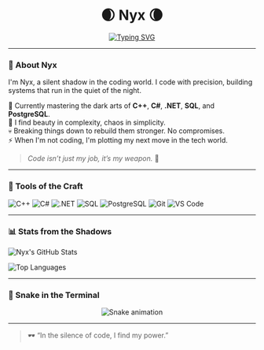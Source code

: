 <h1 align="center">🌒 Nyx 🌘</h1>

<p align="center">
<a href="https://git.io/typing-svg"><img src="https://readme-typing-svg.demolab.com?font=Fira+Code&pause=1000&width=435&lines=Code+is+my+shadow+magic+;Building+systems+that+don't+sleep;Backend+warrior+in+dark+mode" alt="Typing SVG" /></a>
</p>

---

### 🖤 About Nyx
I'm Nyx, a silent shadow in the coding world. I code with precision, building systems that run in the quiet of the night.

🔐 Currently mastering the dark arts of **C++**, **C#**, **.NET**, **SQL**, and **PostgreSQL**.  
🧩 I find beauty in complexity, chaos in simplicity.  
💀 Breaking things down to rebuild them stronger. No compromises.  
⚡ When I'm not coding, I'm plotting my next move in the tech world.

> *Code isn’t just my job, it’s my weapon.* 🖤

---

### 🧰 Tools of the Craft

![C++](https://img.shields.io/badge/-C++-00599C?style=flat-square&logo=c%2b%2b&logoColor=white)
![C#](https://img.shields.io/badge/-C%23-239120?style=flat-square&logo=c-sharp&logoColor=white)
![.NET](https://img.shields.io/badge/-.NET-512BD4?style=flat-square&logo=dotnet&logoColor=white)
![SQL](https://img.shields.io/badge/-SQL-4479A1?style=flat-square&logo=postgresql&logoColor=white)
![PostgreSQL](https://img.shields.io/badge/-PostgreSQL-336791?style=flat-square&logo=postgresql&logoColor=white)
![Git](https://img.shields.io/badge/-Git-F05032?style=flat-square&logo=git&logoColor=white)
![VS Code](https://img.shields.io/badge/-VS%20Code-007ACC?style=flat-square&logo=visual-studio-code&logoColor=white)

---

### 📊 Stats from the Shadows

![Nyx's GitHub Stats](https://github-readme-stats.vercel.app/api?username=Nyx0x01&show_icons=true&theme=tokyonight&hide_title=true&hide_border=true)

![Top Languages](https://github-readme-stats.vercel.app/api/top-langs/?username=Nyx0x01&layout=compact&theme=tokyonight&hide_border=true)

---

### 🐍 Snake in the Terminal

<p align="center">
  <img src="https://raw.githubusercontent.com/Nyx0x01/Nyx0x01/output/github-contribution-grid-snake.svg" alt="Snake animation" />
</p>

---

> 🕶 “In the silence of code, I find my power.”
